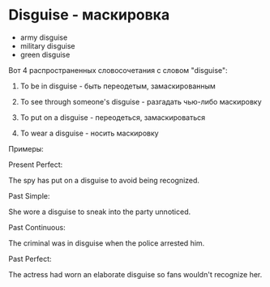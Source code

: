 # Disguise - маскировка

- army disguise
- military disguise
- green disguise

Вот 4 распространенных словосочетания с словом "disguise":

1. To be in disguise - быть переодетым, замаскированным

2. To see through someone's disguise - разгадать чью-либо маскировку

3. To put on a disguise - переодеться, замаскироваться

4. To wear a disguise - носить маскировку

Примеры:

Present Perfect:

The spy has put on a disguise to avoid being recognized.

Past Simple:

She wore a disguise to sneak into the party unnoticed.

Past Continuous:

The criminal was in disguise when the police arrested him.

Past Perfect:

The actress had worn an elaborate disguise so fans wouldn't recognize her.
